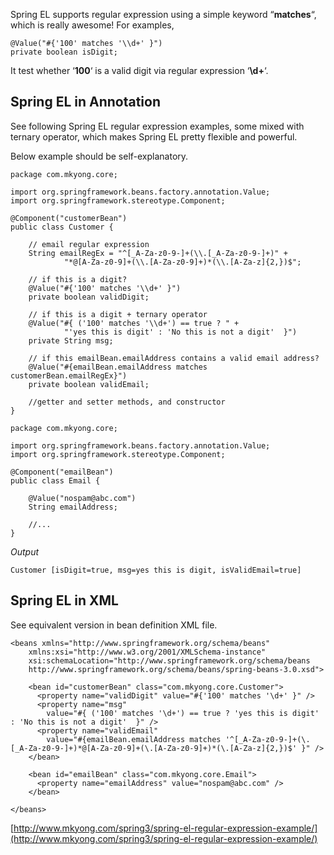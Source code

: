 Spring EL supports regular expression using a simple keyword “**matches**“, which is really awesome! For examples,

    @Value("#{'100' matches '\\d+' }")
    private boolean isDigit;

It test whether ‘**100**‘ is a valid digit via regular expression ‘**\\d+**‘.

## Spring EL in Annotation

See following Spring EL regular expression examples, some mixed with ternary operator, which makes Spring EL pretty flexible and powerful.

Below example should be self-explanatory.

    package com.mkyong.core;

    import org.springframework.beans.factory.annotation.Value;
    import org.springframework.stereotype.Component;

    @Component("customerBean")
    public class Customer {

    	// email regular expression
    	String emailRegEx = "^[_A-Za-z0-9-]+(\\.[_A-Za-z0-9-]+)" +
    			"*@[A-Za-z0-9]+(\\.[A-Za-z0-9]+)*(\\.[A-Za-z]{2,})$";

    	// if this is a digit?
    	@Value("#{'100' matches '\\d+' }")
    	private boolean validDigit;

    	// if this is a digit + ternary operator
    	@Value("#{ ('100' matches '\\d+') == true ? " +
    			"'yes this is digit' : 'No this is not a digit'  }")
    	private String msg;

    	// if this emailBean.emailAddress contains a valid email address?
    	@Value("#{emailBean.emailAddress matches customerBean.emailRegEx}")
    	private boolean validEmail;

    	//getter and setter methods, and constructor
    }

    package com.mkyong.core;

    import org.springframework.beans.factory.annotation.Value;
    import org.springframework.stereotype.Component;

    @Component("emailBean")
    public class Email {

    	@Value("nospam@abc.com")
    	String emailAddress;

    	//...
    }

_Output_

    Customer [isDigit=true, msg=yes this is digit, isValidEmail=true]

## Spring EL in XML

See equivalent version in bean definition XML file.

    <beans xmlns="http://www.springframework.org/schema/beans"
    	xmlns:xsi="http://www.w3.org/2001/XMLSchema-instance"
    	xsi:schemaLocation="http://www.springframework.org/schema/beans
    	http://www.springframework.org/schema/beans/spring-beans-3.0.xsd">

    	<bean id="customerBean" class="com.mkyong.core.Customer">
    	  <property name="validDigit" value="#{'100' matches '\d+' }" />
    	  <property name="msg"
    		value="#{ ('100' matches '\d+') == true ? 'yes this is digit' : 'No this is not a digit'  }" />
    	  <property name="validEmail"
    		value="#{emailBean.emailAddress matches '^[_A-Za-z0-9-]+(\.[_A-Za-z0-9-]+)*@[A-Za-z0-9]+(\.[A-Za-z0-9]+)*(\.[A-Za-z]{2,})$' }" />
    	</bean>

    	<bean id="emailBean" class="com.mkyong.core.Email">
    	  <property name="emailAddress" value="nospam@abc.com" />
    	</bean>

    </beans>

[http://www.mkyong.com/spring3/spring-el-regular-expression-example/](http://www.mkyong.com/spring3/spring-el-regular-expression-example/)
